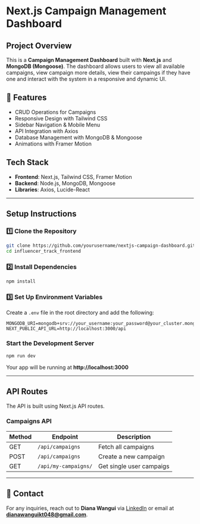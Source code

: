 # Next.js Campaign Management Dashboard

##  Project Overview
This is a **Campaign Management Dashboard** built with **Next.js** and **MongoDB (Mongoose)**. The dashboard allows users to view all available campaigns, view campaign more details, view their campaings if they have one and interact with the system in a responsive and dynamic UI.

## 🚀 Features
- CRUD Operations for Campaigns
- Responsive Design with Tailwind CSS
- Sidebar Navigation & Mobile Menu
- API Integration with Axios
- Database Management with MongoDB & Mongoose
- Animations with Framer Motion

## Tech Stack
- **Frontend**: Next.js, Tailwind CSS, Framer Motion
- **Backend**: Node.js, MongoDB, Mongoose
- **Libraries**: Axios, Lucide-React

---

## Setup Instructions

### 1️⃣ Clone the Repository
```sh
git clone https://github.com/yourusername/nextjs-campaign-dashboard.git
cd influencer_track_frontend
```

### 2️⃣ Install Dependencies
```sh
npm install
```

### 3️⃣ Set Up Environment Variables
Create a `.env` file in the root directory and add the following:
```env
MONGODB_URI=mongodb+srv://your_username:your_password@your_cluster.mongodb.net/your_database_name
NEXT_PUBLIC_API_URL=http://localhost:3000/api
```

###  Start the Development Server
```sh
npm run dev
```
Your app will be running at **http://localhost:3000**

---

##  API Routes
The API is built using Next.js API routes.

### Campaigns API
| Method | Endpoint            | Description                 |
|--------|---------------------|-----------------------------|
| GET    | `/api/campaigns`    | Fetch all campaigns        |
| POST   | `/api/campaigns`    | Create a new campaign      |
| GET    | `/api/my-campaigns/` | Get single user campaigs     |


---
## 📌 Contact
For any inquiries, reach out to **Diana Wangui** via [LinkedIn](https://www.linkedin.com/in/diana-wangui-8967a0253/dd) or email at **dianawanguikt048@gmail.com**.

